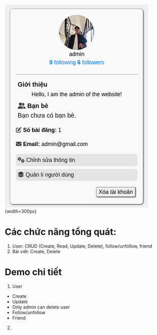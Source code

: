 ![](https://github.com/sun-dev-it/Web_Ruby_Rails-Learn_Math/blob/main/app/assets/images/web_introduction/pf.png){width=300px}

# Các chức năng tổng quát:
  1. User: CRUD (Create, Read, Update, Delete), follow/unfollow, friend
  2. Bài viết: Create, Delete

# Demo chi tiết
1. User
  - Create
  - Update
  - Only admin can delete user
  - Follow/unfollow
  - Friend
2. 
